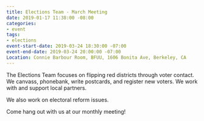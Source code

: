 ```yaml
---
title: Elections Team - March Meeting
date: 2019-01-17 11:38:00 -08:00
categories:
- event
tags:
- elections
event-start-date: 2019-03-24 18:30:00 -07:00
event-end-date: 2019-03-24 20:00:00 -07:00
Location: Connie Barbour Room, BFUU, 1606 Bonita Ave, Berkeley, CA
---
```


The Elections Team focuses on flipping red districts through voter contact. We canvass, phonebank, write postcards, and register new voters. We work with and support local partners.

We also work on electoral reform issues.

Come hang out with us at our monthly meeting!